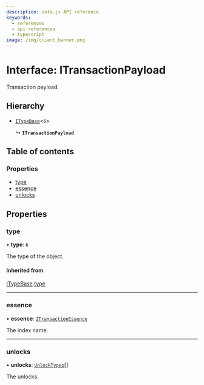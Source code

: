 ```yaml
---
description: iota.js API reference
keywords:
  - references
  - api references
  - typescript
image: /img/client_banner.png
---
```


# Interface: ITransactionPayload

Transaction payload.

## Hierarchy

- [`ITypeBase`](ITypeBase.md)<`6`\>

  ↳ **`ITransactionPayload`**

## Table of contents

### Properties

- [type](ITransactionPayload.md#type)
- [essence](ITransactionPayload.md#essence)
- [unlocks](ITransactionPayload.md#unlocks)

## Properties

### type

• **type**: `6`

The type of the object.

#### Inherited from

[ITypeBase](ITypeBase.md).[type](ITypeBase.md#type)

---

### essence

• **essence**: [`ITransactionEssence`](ITransactionEssence.md)

The index name.

---

### unlocks

• **unlocks**: [`UnlockTypes`](../api_ref.md#unlocktypes)[]

The unlocks.
